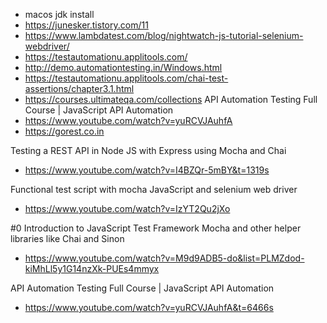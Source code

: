 - macos jdk install
- https://junesker.tistory.com/11
- https://www.lambdatest.com/blog/nightwatch-js-tutorial-selenium-webdriver/
- https://testautomationu.applitools.com/
- http://demo.automationtesting.in/Windows.html
- https://testautomationu.applitools.com/chai-test-assertions/chapter3.1.html
- https://courses.ultimateqa.com/collections
API Automation Testing Full Course | JavaScript API Automation
- https://www.youtube.com/watch?v=yuRCVJAuhfA
- https://gorest.co.in

Testing a REST API in Node JS with Express using Mocha and Chai
- https://www.youtube.com/watch?v=I4BZQr-5mBY&t=1319s

Functional test script with mocha JavaScript and selenium web driver
- https://www.youtube.com/watch?v=IzYT2Qu2jXo

#0 Introduction to JavaScript Test Framework Mocha and other helper libraries like Chai and Sinon
- https://www.youtube.com/watch?v=M9d9ADB5-do&list=PLMZdod-kiMhLl5y1G14nzXk-PUEs4mmyx

API Automation Testing Full Course | JavaScript API Automation
- https://www.youtube.com/watch?v=yuRCVJAuhfA&t=6466s
